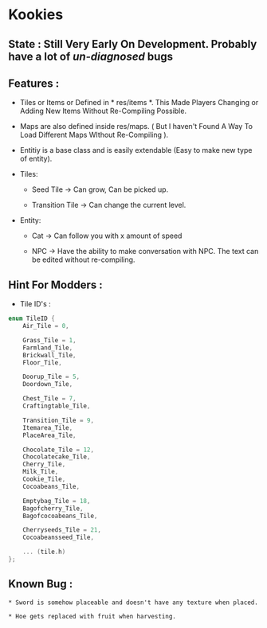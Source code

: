 # Kookies 

## State : Still Very Early On Development. Probably have a lot of _un-diagnosed_ bugs

## Features : 
    
* Tiles or Items or Defined in * res/items *. This Made Players Changing or Adding New Items Without Re-Compiling Possible.

* Maps are also defined inside res/maps. ( But I haven't Found A Way To Load Different Maps WIthout Re-Compiling ).

* Entitiy is a base class and is easily extendable (Easy to make new type of entity).

* Tiles:
    
    * Seed Tile -> Can grow, Can be picked up.

    * Transition Tile -> Can change the current level.

* Entity:

    * Cat -> Can follow you with x amount of speed

    * NPC -> Have the ability to make conversation with NPC. The text can be edited without re-compiling.

## Hint For Modders : 

* Tile ID's : 

```cpp
enum TileID {
    Air_Tile = 0,

    Grass_Tile = 1,
    Farmland_Tile,
    Brickwall_Tile,
    Floor_Tile,

    Doorup_Tile = 5,
    Doordown_Tile,

    Chest_Tile = 7,
    Craftingtable_Tile,

    Transition_Tile = 9,
    Itemarea_Tile,
    PlaceArea_Tile,

    Chocolate_Tile = 12,
    Chocolatecake_Tile,
    Cherry_Tile,
    Milk_Tile,
    Cookie_Tile,
    Cocoabeans_Tile,

    Emptybag_Tile = 18,
    Bagofcherry_Tile,
    Bagofcocoabeans_Tile,

    Cherryseeds_Tile = 21,
    Cocoabeansseed_Tile,

    ... (tile.h)
};
```

## Known Bug : 

    * Sword is somehow placeable and doesn't have any texture when placed.

    * Hoe gets replaced with fruit when harvesting.
